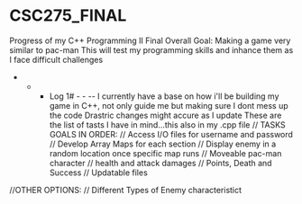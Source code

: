 # CSC275_FINAL
Progress of  my C++ Programming II Final
Overall Goal: Making a game very similar to pac-man
              This will test my programming skills and inhance them as I face difficult challenges

- - - Log 1# - - --
I currently have a base on how i'll be building my game in C++, not only guide me but making sure I dont mess up the code
Drastric changes might accure as I update
These are the list of tasts I have in mind...this also in my .cpp file
// TASKS GOALS IN ORDER:
// Access I/O files for username and password
// Develop Array Maps for each section
// Display enemy in a random location once specific map runs
// Moveable pac-man character
// health and attack damages
// Points, Death and Success
// Updatable files

//OTHER OPTIONS:
// Different Types of Enemy characteristict




